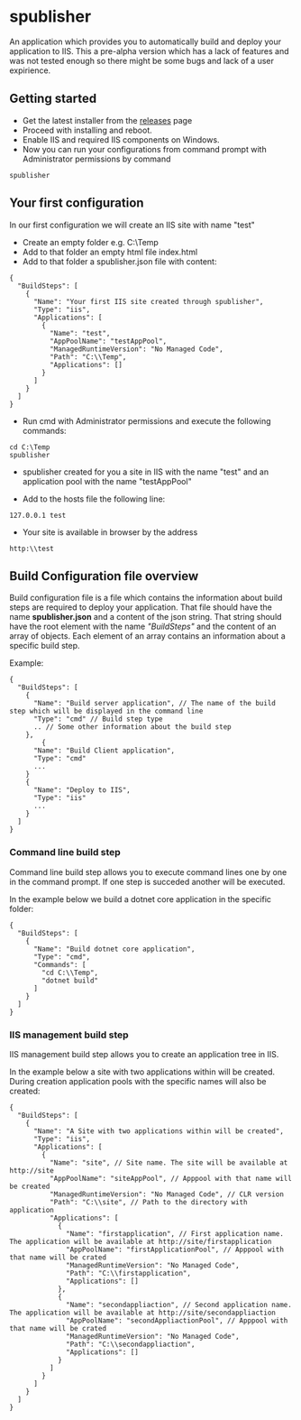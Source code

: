 # spublisher 

An application which provides you to automatically build and deploy your application to IIS. This a pre-alpha version which has a lack of features and was not tested enough so there might be some bugs and lack of a user expirience.

## Getting started

* Get the latest installer from the [releases](https://github.com/suzdorf/spublisher/releases) page
* Proceed with installing and reboot.
* Enable IIS and required IIS components on Windows.
* Now you can run your configurations from command prompt with Administrator permissions by command

```
spublisher

```

## Your first configuration

In our first configuration we will create an IIS site with name "test"
* Create an empty folder e.g. C:\Temp
* Add to that folder an empty html file index.html
* Add to that folder a spublisher.json file with content:

```
{
  "BuildSteps": [
    {
      "Name": "Your first IIS site created through spublisher",
      "Type": "iis",
      "Applications": [
        {
          "Name": "test",
          "AppPoolName": "testAppPool",
          "ManagedRuntimeVersion": "No Managed Code",
          "Path": "C:\\Temp",
          "Applications": []
        }
      ]
    }
  ]
}

```

* Run cmd with Administrator permissions and execute the following commands:
```
cd C:\Temp
spublisher

```

* spublisher created for you a site in IIS with the name "test" and an application pool with the name "testAppPool"

* Add to the hosts file the following line:

```
127.0.0.1 test

```

* Your site is available in browser by the address 

```
http:\\test

```

## Build Configuration file overview

Build configuration file is a file which contains the information about build steps are required to deploy your application. That file should have the name **spublisher.json** and a content of the json string. That string should have the root element with the name *"BuildSteps"* and the content of an array of objects. Each element of an array contains an information about a specific build step. 

Example:
```
{
  "BuildSteps": [
    {
      "Name": "Build server application", // The name of the build step which will be displayed in the command line
      "Type": "cmd" // Build step type
	  .. // Some other information about the build step
    },
	    {
      "Name": "Build Client application",
      "Type": "cmd"
	  ...
    }
    {
      "Name": "Deploy to IIS",
      "Type": "iis"
	  ...
    }
  ]
}

```
 
### Command line build step
 
Command line build step allows you to execute command lines one by one in the command prompt. If one step is succeded another will be executed.
 
In the example below we build a dotnet core application in the specific folder:
```
{
  "BuildSteps": [
    {
      "Name": "Build dotnet core application",
      "Type": "cmd",
      "Commands": [
        "cd C:\\Temp",
        "dotnet build"
      ]
    }
  ]
}

```

### IIS management build step

IIS management build step allows you to create an application tree in IIS.

In the example below a site with two applications within will be created. During creation application pools with the specific names will  also be created:

```
{
  "BuildSteps": [
    {
      "Name": "A Site with two applications within will be created",
      "Type": "iis",
      "Applications": [
        {
          "Name": "site", // Site name. The site will be available at http://site
          "AppPoolName": "siteAppPool", // Apppool with that name will be created
          "ManagedRuntimeVersion": "No Managed Code", // CLR version 
          "Path": "C:\\site", // Path to the directory with application
          "Applications": [
			{
			  "Name": "firstapplication", // First application name. The application will be available at http://site/firstapplication
			  "AppPoolName": "firstApplicationPool", // Apppool with that name will be crated
			  "ManagedRuntimeVersion": "No Managed Code",
			  "Path": "C:\\firstapplication",
			  "Applications": []
			},
			{
			  "Name": "secondappliaction", // Second application name. The application will be available at http://site/secondappliaction
			  "AppPoolName": "secondAppliactionPool", // Apppool with that name will be crated
			  "ManagedRuntimeVersion": "No Managed Code",
			  "Path": "C:\\secondappliaction",
			  "Applications": []
			}
		  ]
        }
      ]
    }
  ]
}
